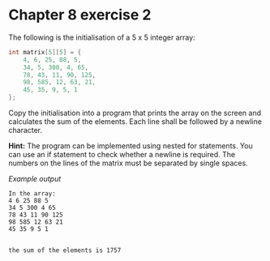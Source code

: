 # Chapter 8 exercise 2

The following is the initialisation of a 5 x 5 integer array:

```c
int matrix[5][5] = {
    4, 6, 25, 88, 5,
    34, 5, 300, 4, 65,
    78, 43, 11, 90, 125,
    98, 585, 12, 63, 21,
    45, 35, 9, 5, 1
};
```

Copy the initialisation into a program that prints the array on the screen and calculates the sum of the elements. Each line shall be followed by a newline character.

**Hint:**
The program can be implemented using nested for statements. You can use an if statement to check whether a newline is required. The numbers on the lines of the matrix must be separated by single spaces.

_Example output_

```
In the array:
4 6 25 88 5 
34 5 300 4 65 
78 43 11 90 125 
98 585 12 63 21 
45 35 9 5 1 


the sum of the elements is 1757
```

